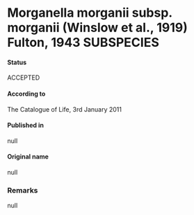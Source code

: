# Morganella morganii subsp. morganii (Winslow et al., 1919) Fulton, 1943 SUBSPECIES

#### Status
ACCEPTED

#### According to
The Catalogue of Life, 3rd January 2011

#### Published in
null

#### Original name
null

### Remarks
null